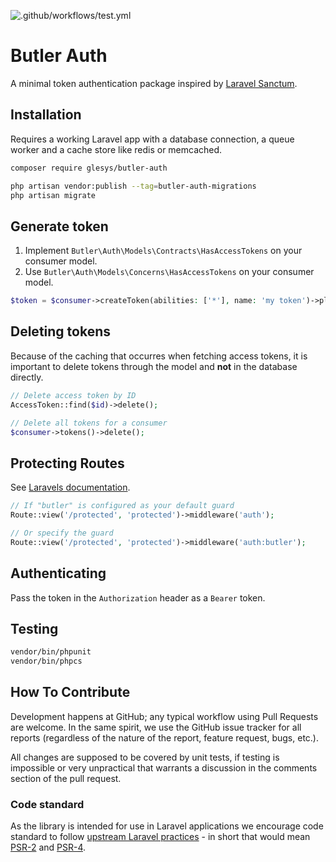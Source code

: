 ![.github/workflows/test.yml](https://github.com/glesys/butler-auth/workflows/.github/workflows/test.yml/badge.svg)


# Butler Auth

A minimal token authentication package inspired by [Laravel Sanctum](https://laravel.com/docs/8.x/sanctum).

## Installation

Requires a working Laravel app with a database connection, a queue worker and a cache store like redis or memcached.

```sh
composer require glesys/butler-auth

php artisan vendor:publish --tag=butler-auth-migrations
php artisan migrate
```

## Generate token

1. Implement `Butler\Auth\Models\Contracts\HasAccessTokens` on your consumer model.
2. Use `Butler\Auth\Models\Concerns\HasAccessTokens` on your consumer model.

```php
$token = $consumer->createToken(abilities: ['*'], name: 'my token')->plainTextToken;
```

## Deleting tokens

Because of the caching that occurres when fetching access tokens, it is important
to delete tokens through the model and **not** in the database directly.

```php
// Delete access token by ID
AccessToken::find($id)->delete();

// Delete all tokens for a consumer
$consumer->tokens()->delete();
```

## Protecting Routes

See [Laravels documentation](https://laravel.com/docs/8.x/authentication#protecting-routes).

```php
// If "butler" is configured as your default guard
Route::view('/protected', 'protected')->middleware('auth');

// Or specify the guard
Route::view('/protected', 'protected')->middleware('auth:butler');
```

## Authenticating

Pass the token in the `Authorization` header as a `Bearer` token.

## Testing

```sh
vendor/bin/phpunit
vendor/bin/phpcs
```

## How To Contribute

Development happens at GitHub; any typical workflow using Pull Requests are welcome. In the same spirit, we use the GitHub issue tracker for all reports (regardless of the nature of the report, feature request, bugs, etc.).

All changes are supposed to be covered by unit tests, if testing is impossible or very unpractical that warrants a discussion in the comments section of the pull request.

### Code standard

As the library is intended for use in Laravel applications we encourage code standard to follow [upstream Laravel practices](https://laravel.com/docs/master/contributions#coding-style) - in short that would mean [PSR-2](https://github.com/php-fig/fig-standards/blob/master/accepted/PSR-2-coding-style-guide.md) and [PSR-4](https://github.com/php-fig/fig-standards/blob/master/accepted/PSR-4-autoloader.md).
